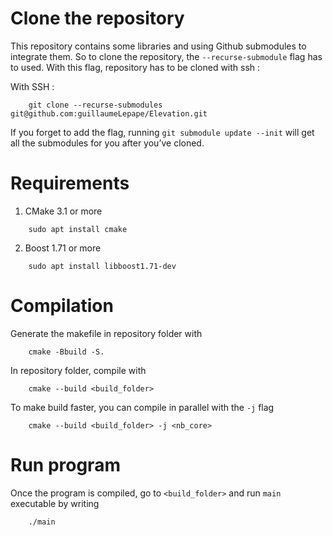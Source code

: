 # Clone the repository

This repository contains some libraries and using Github submodules to integrate them. So to clone the repository, the `--recurse-submodule` flag has to used. With this flag, repository has to be cloned with ssh : 

With SSH :
```shell
    git clone --recurse-submodules git@github.com:guillaumeLepape/Elevation.git
```

If you forget to add the flag, running `git submodule update --init` will get all the submodules for you after you’ve cloned.

# Requirements

1. CMake 3.1 or more
```shell
    sudo apt install cmake 
```
2. Boost 1.71 or more
```shell
    sudo apt install libboost1.71-dev
```

# Compilation

Generate the makefile in repository folder with

```shell
    cmake -Bbuild -S.
```

In repository folder, compile with

```shell
    cmake --build <build_folder>
```

To make build faster, you can compile in parallel with the `-j` flag

```shell
    cmake --build <build_folder> -j <nb_core>
```

# Run program

Once the program is compiled, go to `<build_folder>` and run `main` executable by writing
```shell
    ./main
```